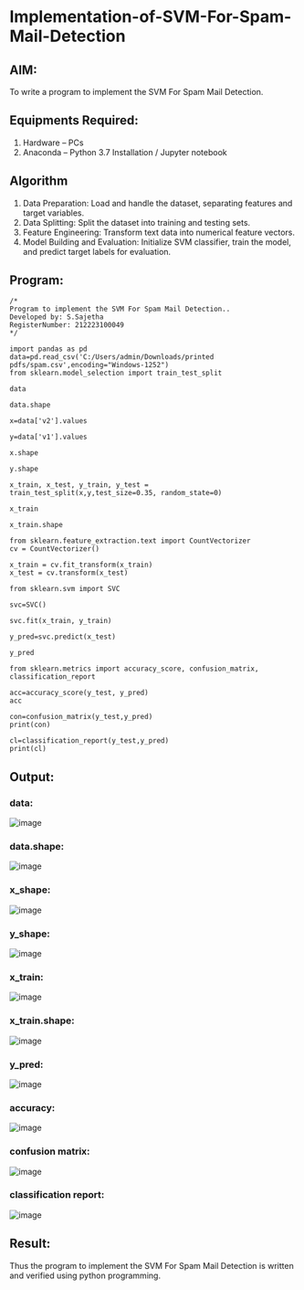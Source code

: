 # Implementation-of-SVM-For-Spam-Mail-Detection

## AIM:
To write a program to implement the SVM For Spam Mail Detection.

## Equipments Required:
1. Hardware – PCs
2. Anaconda – Python 3.7 Installation / Jupyter notebook

## Algorithm
1. Data Preparation: Load and handle the dataset, separating features and target variables.
2. Data Splitting: Split the dataset into training and testing sets.
3. Feature Engineering: Transform text data into numerical feature vectors.
4. Model Building and Evaluation: Initialize SVM classifier, train the model, and predict target labels for evaluation.

## Program:
```
/*
Program to implement the SVM For Spam Mail Detection..
Developed by: S.Sajetha
RegisterNumber: 212223100049 
*/
```
```
import pandas as pd
data=pd.read_csv('C:/Users/admin/Downloads/printed pdfs/spam.csv',encoding="Windows-1252")
from sklearn.model_selection import train_test_split

data

data.shape

x=data['v2'].values

y=data['v1'].values

x.shape

y.shape

x_train, x_test, y_train, y_test = train_test_split(x,y,test_size=0.35, random_state=0)

x_train

x_train.shape

from sklearn.feature_extraction.text import CountVectorizer
cv = CountVectorizer()

x_train = cv.fit_transform(x_train)
x_test = cv.transform(x_test)

from sklearn.svm import SVC

svc=SVC()

svc.fit(x_train, y_train)

y_pred=svc.predict(x_test)

y_pred

from sklearn.metrics import accuracy_score, confusion_matrix, classification_report

acc=accuracy_score(y_test, y_pred)
acc

con=confusion_matrix(y_test,y_pred)
print(con)

cl=classification_report(y_test,y_pred)
print(cl)
```

## Output:
### data:
![image](https://github.com/Sajetha13/Implementation-of-SVM-For-Spam-Mail-Detection/assets/138849316/0a86ceb6-1c87-4108-a09b-7172f60caed3)

### data.shape:
![image](https://github.com/Sajetha13/Implementation-of-SVM-For-Spam-Mail-Detection/assets/138849316/b94e824f-74ab-48e3-8ac7-2aead572c4b4)
### x_shape:
![image](https://github.com/Sajetha13/Implementation-of-SVM-For-Spam-Mail-Detection/assets/138849316/63dd570e-9992-472b-a2de-c66c7a86c836)

### y_shape:
![image](https://github.com/Sajetha13/Implementation-of-SVM-For-Spam-Mail-Detection/assets/138849316/85f0aa79-3cbc-4f2a-b84b-16d3f5956b89)

### x_train:
![image](https://github.com/Sajetha13/Implementation-of-SVM-For-Spam-Mail-Detection/assets/138849316/9cce3e36-5496-4282-9255-882010f62405)

### x_train.shape:
![image](https://github.com/Sajetha13/Implementation-of-SVM-For-Spam-Mail-Detection/assets/138849316/f586b0ec-d30b-4fa5-9c0c-94b3daf8c19a)

### y_pred:
![image](https://github.com/Sajetha13/Implementation-of-SVM-For-Spam-Mail-Detection/assets/138849316/000a6f61-9369-4c80-8755-fb9c2cf83459)

### accuracy:
![image](https://github.com/Sajetha13/Implementation-of-SVM-For-Spam-Mail-Detection/assets/138849316/923d92dd-5af8-4c68-b2bb-f3c1a3d41b9b)

### confusion matrix:
![image](https://github.com/Sajetha13/Implementation-of-SVM-For-Spam-Mail-Detection/assets/138849316/265e3ddd-3790-425e-972b-b52059b10e99)

### classification report:
![image](https://github.com/Sajetha13/Implementation-of-SVM-For-Spam-Mail-Detection/assets/138849316/5d5e0cfb-97be-4ad3-9eb9-13c756f82ea7)

## Result:
Thus the program to implement the SVM For Spam Mail Detection is written and verified using python programming.
